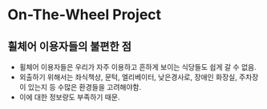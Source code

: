 # On-The-Wheel Project



## 휠체어 이용자들의 불편한 점
- 휠체어 이용자들은 우리가 자주 이용하고 흔하게 보이는 식당들도 쉽게 갈 수 없음.
- 외출하기 위해서는 좌식책상, 문턱, 엘리베이터, 낮은경사로, 장애인 화장실, 주차장이 있는지 등 수많은 환경들을 고려해야함.
- 이에 대한 정보량도 부족하기 때문.

<!-- 
## 장애인 편의시설에 대한 정보가 부족하다는 점을 고려하여 온더 휠 지도 프로젝트를 기획  -->

